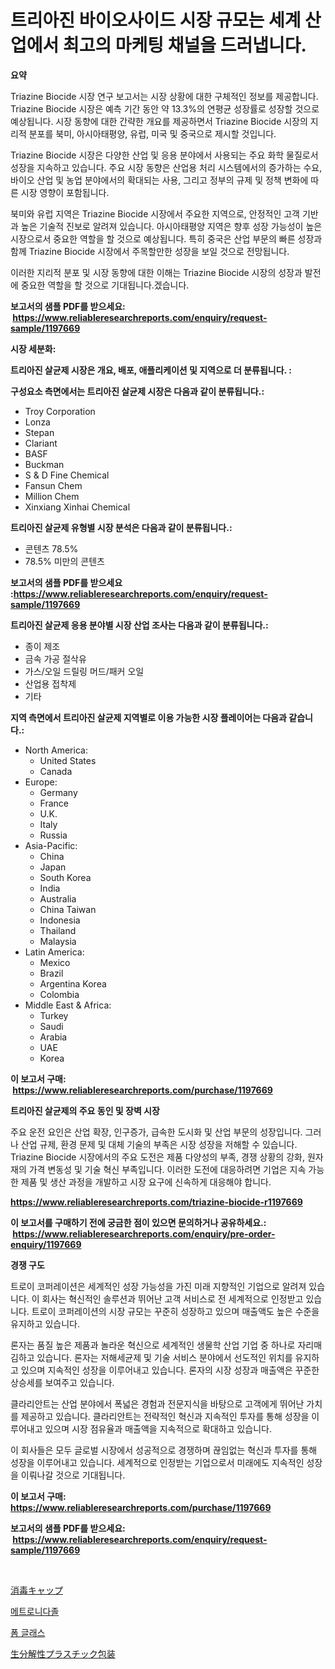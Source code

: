 <p><h1>트리아진 바이오사이드 시장 규모는 세계 산업에서 최고의 마케팅 채널을 드러냅니다.</h1></p><p><strong>요약</strong></p>
<p><p>Triazine Biocide 시장 연구 보고서는 시장 상황에 대한 구체적인 정보를 제공합니다. Triazine Biocide 시장은 예측 기간 동안 약 13.3%의 연평균 성장률로 성장할 것으로 예상됩니다. 시장 동향에 대한 간략한 개요를 제공하면서 Triazine Biocide 시장의 지리적 분포를 북미, 아시아태평양, 유럽, 미국 및 중국으로 제시할 것입니다.</p><p>Triazine Biocide 시장은 다양한 산업 및 응용 분야에서 사용되는 주요 화학 물질로서 성장을 지속하고 있습니다. 주요 시장 동향은 산업용 처리 시스템에서의 증가하는 수요, 바이오 산업 및 농업 분야에서의 확대되는 사용, 그리고 정부의 규제 및 정책 변화에 따른 시장 영향이 포함됩니다.</p><p>북미와 유럽 지역은 Triazine Biocide 시장에서 주요한 지역으로, 안정적인 고객 기반과 높은 기술적 진보로 알려져 있습니다. 아시아태평양 지역은 향후 성장 가능성이 높은 시장으로서 중요한 역할을 할 것으로 예상됩니다. 특히 중국은 산업 부문의 빠른 성장과 함께 Triazine Biocide 시장에서 주목할만한 성장을 보일 것으로 전망됩니다.</p><p>이러한 지리적 분포 및 시장 동향에 대한 이해는 Triazine Biocide 시장의 성장과 발전에 중요한 역할을 할 것으로 기대됩니다.겠습니다.</p></p>
<p><strong>보고서의 샘플 PDF를 받으세요: &nbsp;<a href="https://www.reliableresearchreports.com/enquiry/request-sample/1197669">https://www.reliableresearchreports.com/enquiry/request-sample/1197669</a></strong></p>
<p><strong>시장 세분화:</strong></p>
<p><strong> 트리아진 살균제 시장은 개요, 배포, 애플리케이션 및 지역으로 더 분류됩니다. :</strong></p>
<p><strong>구성요소 측면에서는 트리아진 살균제 시장은 다음과 같이 분류됩니다.:</strong></p>
<p><ul><li>Troy Corporation</li><li>Lonza</li><li>Stepan</li><li>Clariant</li><li>BASF</li><li>Buckman</li><li>S & D Fine Chemical</li><li>Fansun Chem</li><li>Million Chem</li><li>Xinxiang Xinhai Chemical</li></ul></p>
<p><strong> 트리아진 살균제 유형별 시장 분석은 다음과 같이 분류됩니다.:</strong></p>
<p><ul><li>콘텐츠 78.5%</li><li>78.5% 미만의 콘텐츠</li></ul></p>
<p><strong>보고서의 샘플 PDF를 받으세요 :<a href="https://www.reliableresearchreports.com/enquiry/request-sample/1197669">https://www.reliableresearchreports.com/enquiry/request-sample/1197669</a></strong></p>
<p><strong> 트리아진 살균제 응용 분야별 시장 산업 조사는 다음과 같이 분류됩니다.:</strong></p>
<p><ul><li>종이 제조</li><li>금속 가공 절삭유</li><li>가스/오일 드릴링 머드/패커 오일</li><li>산업용 접착제</li><li>기타</li></ul></p>
<p><strong>지역 측면에서 트리아진 살균제 지역별로 이용 가능한 시장 플레이어는 다음과 같습니다.:</strong></p>
<p><ul>
    <li>
        North America:
        <ul>
            <li>United States</li>
            <li>Canada</li>
        </ul>
    </li>
    <li>
        Europe:
        <ul>
            <li>Germany</li>
            <li>France</li>
            <li>U.K.</li>
            <li>Italy</li>
            <li>Russia</li>
        </ul>
    </li>
    <li>
        Asia-Pacific:
        <ul>
            <li>China</li>
            <li>Japan</li>
            <li>South Korea</li>
            <li>India</li>
            <li>Australia</li>
            <li>China Taiwan</li>
            <li>Indonesia</li>
            <li>Thailand</li>
            <li>Malaysia</li>
        </ul>
    </li>
    <li>
        Latin America:
        <ul>
            <li>Mexico</li>
            <li>Brazil</li>
            <li>Argentina Korea</li>
            <li>Colombia</li>
        </ul>
    </li>
    <li>
        Middle East & Africa:
        <ul>
            <li>Turkey</li>
            <li>Saudi</li>
            <li>Arabia</li>
            <li>UAE</li>
            <li>Korea</li>
        </ul>
    </li>
    </ul></p>
<p><strong>이 보고서 구매: &nbsp;<a href="https://www.reliableresearchreports.com/purchase/1197669">https://www.reliableresearchreports.com/purchase/1197669</a></strong></p>
<p><strong>트리아진 살균제의 주요 동인 및 장벽 시장</strong></p>
<p><p>주요 운전 요인은 산업 확장, 인구증가, 급속한 도시화 및 산업 부문의 성장입니다. 그러나 산업 규제, 환경 문제 및 대체 기술의 부족은 시장 성장을 저해할 수 있습니다. Triazine Biocide 시장에서의 주요 도전은 제품 다양성의 부족, 경쟁 상황의 강화, 원자재의 가격 변동성 및 기술 혁신 부족입니다. 이러한 도전에 대응하려면 기업은 지속 가능한 제품 및 생산 과정을 개발하고 시장 요구에 신속하게 대응해야 합니다.</p></p>
<p><strong><a href="https://www.reliableresearchreports.com/triazine-biocide-r1197669">https://www.reliableresearchreports.com/triazine-biocide-r1197669</a></strong></p>
<p><strong>이 보고서를 구매하기 전에 궁금한 점이 있으면 문의하거나 공유하세요.: &nbsp;<a href="https://www.reliableresearchreports.com/enquiry/pre-order-enquiry/1197669">https://www.reliableresearchreports.com/enquiry/pre-order-enquiry/1197669</a></strong></p>
<p><strong>경쟁 구도</strong></p>
<p><p>트로이 코퍼레이션은 세계적인 성장 가능성을 가진 미래 지향적인 기업으로 알려져 있습니다. 이 회사는 혁신적인 솔루션과 뛰어난 고객 서비스로 전 세계적으로 인정받고 있습니다. 트로이 코퍼레이션의 시장 규모는 꾸준히 성장하고 있으며 매출액도 높은 수준을 유지하고 있습니다.</p><p>론자는 품질 높은 제품과 놀라운 혁신으로 세계적인 생물학 산업 기업 중 하나로 자리매김하고 있습니다. 론자는 저해세균제 및 기술 서비스 분야에서 선도적인 위치를 유지하고 있으며 지속적인 성장을 이루어내고 있습니다. 론자의 시장 성장과 매출액은 꾸준한 상승세를 보여주고 있습니다.</p><p>클라리안트는 산업 분야에서 폭넓은 경험과 전문지식을 바탕으로 고객에게 뛰어난 가치를 제공하고 있습니다. 클라리안트는 전략적인 혁신과 지속적인 투자를 통해 성장을 이루어내고 있으며 시장 점유율과 매출액을 지속적으로 확대하고 있습니다.</p><p>이 회사들은 모두 글로벌 시장에서 성공적으로 경쟁하며 끊임없는 혁신과 투자를 통해 성장을 이루어내고 있습니다. 세계적으로 인정받는 기업으로서 미래에도 지속적인 성장을 이뤄나갈 것으로 기대됩니다.</p></p>
<p><strong>이 보고서 구매: &nbsp; <a href="https://www.reliableresearchreports.com/purchase/1197669">https://www.reliableresearchreports.com/purchase/1197669</a></strong></p>
<p><strong>보고서의 샘플 PDF를 받으세요: &nbsp;<a href="https://www.reliableresearchreports.com/enquiry/request-sample/1197669">https://www.reliableresearchreports.com/enquiry/request-sample/1197669</a></strong><strong></strong></p>
<p>&nbsp;</p>
<p><p><a href="https://medium.com/@evans21bill/%E6%AC%A1%E3%81%AE%E6%96%87%E7%AB%A0%E3%82%92%E6%97%A5%E6%9C%AC%E8%AA%9E%E3%81%AB%E7%BF%BB%E8%A8%B3%E3%81%97%E3%81%BE%E3%81%99-2024%E5%B9%B4%E3%81%8B%E3%82%892031%E5%B9%B4%E3%81%BE%E3%81%A7%E3%81%AE%E6%9C%9F%E9%96%93%E3%81%AB%E4%BA%88%E6%B8%AC%E3%81%95%E3%82%8C%E3%82%8B%E6%B6%88%E6%AF%92%E3%82%AD%E3%83%A3%E3%83%83%E3%83%97%E5%B8%82%E5%A0%B4%E3%81%AE%E5%88%86%E6%9E%90%E3%81%A8%E3%82%B5%E3%82%A4%E3%82%BA-c87fac30fd13">消毒キャップ</a></p><p><a href="https://medium.com/@abelusikowski95672023/%EB%A9%94%ED%8A%B8%EB%A1%9C%EB%8B%88%EB%8B%A4%EC%A1%B8-%EC%8B%9C%EC%9E%A5-%EA%B7%9C%EB%AA%A8-cagr-%EC%B6%94%EC%9D%B4-2024-2030-5d0a440b31f7">메트로니다졸</a></p><p><a href="https://medium.com/@marchall15/%ED%8F%BC-%EA%B8%80%EB%9D%BC%EC%8A%A4-%EC%8B%9C%EC%9E%A5-%EC%8B%9C%EC%9E%A5-%EC%A0%90%EC%9C%A0%EC%9C%A8-%EC%8B%9C%EC%9E%A5-%EB%8F%99%ED%96%A5-%EB%B0%8F-%EB%AF%B8%EB%9E%98-%EC%84%B1%EC%9E%A5-%ED%83%90%EC%83%89-fa95e6e8d5d9">폼 글래스</a></p><p><a href="https://medium.com/@santosuigrtley997836/%E7%94%9F%E5%88%86%E8%A7%A3%E6%80%A7%E3%83%97%E3%83%A9%E3%82%B9%E3%83%81%E3%83%83%E3%82%AF%E5%8C%85%E8%A3%85%E5%B8%82%E5%A0%B4%E8%AA%BF%E6%9F%BB%E3%83%AC%E3%83%9D%E3%83%BC%E3%83%88-%E3%81%9D%E3%81%AE%E6%AD%B4%E5%8F%B2%E3%81%A8%E4%BA%88%E6%B8%AC2024%E5%B9%B4%E3%81%8B%E3%82%892031%E5%B9%B4-c6c12e5a3237">生分解性プラスチック包装</a></p></p>